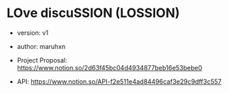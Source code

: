 # LOve discuSSION (LOSSION)

- version: v1
- author: maruhxn

- Project Proposal: https://www.notion.so/2d63f45bc04d4934877beb16e53bebe0
- API: https://www.notion.so/API-f2e511e4ad84496caf3e29c9dff3c557
